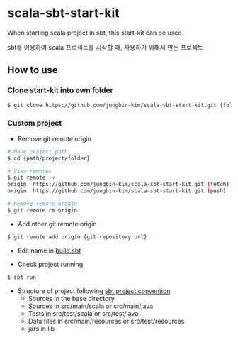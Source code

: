 # scala-sbt-start-kit

When starting scala project in sbt, this start-kit can be used. 

sbt를 이용하여 scala 프로젝트를 시작할 때, 사용하기 위해서 만든 프로젝트

## How to use

### Clone start-kit into own folder

```bash
$ git clone https://github.com/jungbin-kim/scala-sbt-start-kit.git {folder name}
```

### Custom project

- Remove git remote origin

```bash
# Move project path
$ cd {path/project/folder}

# View remotes
$ git remote -v
origin  https://github.com/jungbin-kim/scala-sbt-start-kit.git (fetch)
origin  https://github.com/jungbin-kim/scala-sbt-start-kit.git (push)

# Remove remote origin
$ git remote rm origin
```
- Add other git remote origin

```bash
$ git remote add origin {git repository url}
```

- Edit name in [build.sbt](./build.sbt)

- Check project running

```bash
$ sbt run
```

- Structure of project following [sbt project convention](http://www.scala-sbt.org/1.0/docs/Hello.html)
    + Sources in the base directory
    + Sources in src/main/scala or src/main/java
    + Tests in src/test/scala or src/test/java
    + Data files in src/main/resources or src/test/resources
    + jars in lib
  
